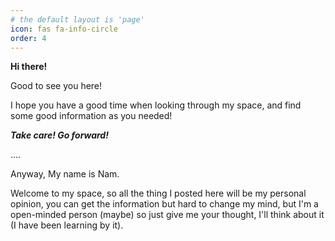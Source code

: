 ```yaml
---
# the default layout is 'page'
icon: fas fa-info-circle
order: 4
---
```


**Hi there!**

Good to see you here!

I hope you have a good time when looking through my space, and find some good information as you needed!

**_Take care! Go forward!_**

....

Anyway, My name is Nam. 

Welcome to my space, so all the thing I posted here will be my personal opinion, you can get the information but hard to change my mind, but I'm a open-minded person (maybe) so just give me your thought, I'll think about it (I have been learning by it).